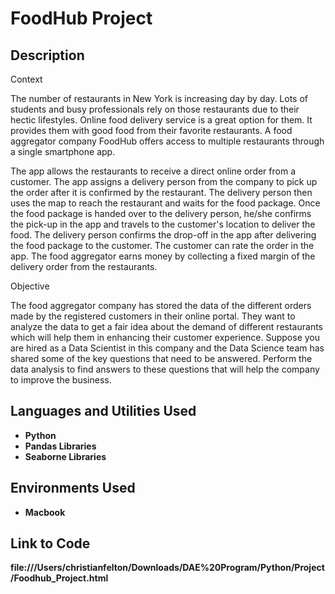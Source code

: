 <h1>FoodHub Project</h1>

<h2>Description</h2>
Context

The number of restaurants in New York is increasing day by day. Lots of students and busy professionals rely on those restaurants due to their hectic lifestyles. Online food delivery service is a great option for them. It provides them with good food from their favorite restaurants. A food aggregator company FoodHub offers access to multiple restaurants through a single smartphone app.

The app allows the restaurants to receive a direct online order from a customer. The app assigns a delivery person from the company to pick up the order after it is confirmed by the restaurant. The delivery person then uses the map to reach the restaurant and waits for the food package. Once the food package is handed over to the delivery person, he/she confirms the pick-up in the app and travels to the customer's location to deliver the food. The delivery person confirms the drop-off in the app after delivering the food package to the customer. The customer can rate the order in the app. The food aggregator earns money by collecting a fixed margin of the delivery order from the restaurants.

Objective

The food aggregator company has stored the data of the different orders made by the registered customers in their online portal. They want to analyze the data to get a fair idea about the demand of different restaurants which will help them in enhancing their customer experience. Suppose you are hired as a Data Scientist in this company and the Data Science team has shared some of the key questions that need to be answered. Perform the data analysis to find answers to these questions that will help the company to improve the business. 
<br />


<h2>Languages and Utilities Used</h2>

- <b>Python</b> 
- <b>Pandas Libraries</b>
- <b>Seaborne Libraries</b>

<h2>Environments Used </h2>

- <b>Macbook</b> 

<h2>Link to Code </h2>
<b>file:///Users/christianfelton/Downloads/DAE%20Program/Python/Project/Foodhub_Project.html</b> 



<!--
 ```diff
- text in red
+ text in green
! text in orange
# text in gray
@@ text in purple (and bold)@@
```
--!>
